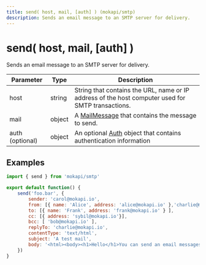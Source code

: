 ```yaml
---
title: send( host, mail, [auth] ) (mokapi/smtp)
description: Sends an email message to an SMTP server for delivery.
---
```

# send( host, mail, [auth] )

Sends an email message to an SMTP server for delivery.

| Parameter       | Type    | Description                                                                                                  |
|-----------------|---------|--------------------------------------------------------------------------------------------------------------|
| host            | string  | String that contains the URL, name or IP address of the host computer used for SMTP transactions.            |
| mail            | object  | A [MailMessage](/docs/javascript-api/mokapi-smtp/mailmessage.md) that contains the message to send.          |
| auth (optional) | object  | An optional [Auth](/docs/javascript-api/mokapi-smtp/auth.md) object that contains authentication information |

## Examples

```javascript
import { send } from 'mokapi/smtp'

export default function() {
    send('foo.bar', {
        sender: 'carol@mokapi.io',
        from: [{ name: 'Alice', address: 'alice@mokapi.io' },'charlie@mokapi.io'],
        to: [{ name: 'Frank', address: 'frank@mokapi.io' } ],
        cc: [{ address: 'sybil@mokapi.io'}],
        bcc: [ 'bob@mokapi.io' ],
        replyTo: 'charlie@mokapi.io',
        contentType: 'text/html',
        subject: 'A test mail',
        body: '<html><body><h1>Hello</h1>You can send an email messages from Mokapi very easily.</body></html>'
    })
}
```
